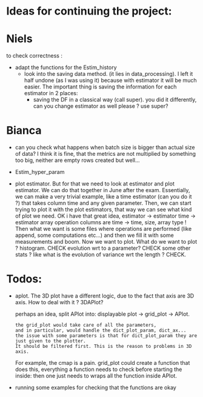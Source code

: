 # Ideas for continuing the project:

# Niels

to check correctness : 

* adapt the functions for the Estim_history
    * look into the saving data method. (it lies in data_processing). I left it half undone (as I was using it) because
      with estimator it will be much easier. The important thing is saving the information for each estimator in 2
      places:
        * saving the DF in a classical way (call super). you did it differently, can you change estimator as well please
          ? use super?
          
# Bianca

      
  

* can you check what happens when batch size is bigger than actual size of data? 
  I think it is fine, that the metrics are not multiplied by something too big, 
  neither are empty rows created but well...


* Estim_hyper_param
* plot estimator. But for that we need to look at estimator and plot estimator. We can do that together in June after the exam.
Essentially, we can make a very trivial example, like a time estimator (can you do it ?) 
  that takes column time and any given parameter. 
  Then, we can start trying to plot it with the plot estimators, that way we can see what kind of plot we need.
  OK i have that great idea, estimator -> estimator time -> estimator array operation
  columns are time -> time, size, array type !
  Then what we want is some files where operations are performed (like append, some computations etc...)
  and then we fill it with some measurements and boom. Now we want to plot.
  What do we want to plot ?
  histogram. CHECK
  evolution wrt to a parameter? CHECK
  some other stats ? like what is the evolution of variance wrt the length ? CHECK.


# Todos:
* aplot. The 3D plot have a different logic, due to the fact that axis are 3D axis.
  How to deal with it ? 3DAPlot?
  
    perhaps an idea, split APlot into: displayable plot -> grid_plot -> APlot. 
  
      the grid_plot would take care of all the parameters, 
      and in particular, would handle the dict_plot_param, dict_ax...
      the issue with some parameters is that for dict_plot_param they are just given to the plotter. 
      It should be filtered first. This is the reason to problems in 3D axis. 
  For example, the cmap is a pain.
      grid_plot could create a function that does this, everything a function needs to check before starting the inside: 
      then one just needs to wraps all the function inside APlot.
      

  
* running some examples for checking that the functions are okay